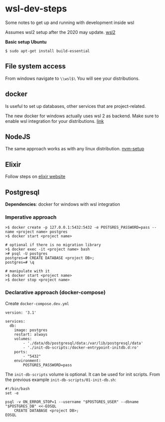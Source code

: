 # wsl-dev-steps
Some notes to get up and running with development inside wsl

Assumes wsl2 setup after the 2020 may update. [wsl2](https://docs.microsoft.com/en-us/windows/wsl/wsl2-index)

**Basic setup Ubuntu**
```
$ sudo apt-get install build-essential
```

## File system access

From windows navigate to `\\wsl$\` You will see your distributions.

## docker

Is useful to set up databases, other services that are project-related.

The new docker for windows actually uses wsl 2 as backend. Make sure to enable wsl integration for your distributions.
[link](https://code.visualstudio.com/blogs/2020/03/02/docker-in-wsl2)

## NodeJS

The same approach works as with any linux distribution.
[nvm-setup](https://github.com/nvm-sh/nvm#install--update-script)

## Elixir

Follow steps on [elixir website](https://elixir-lang.org/install.html#unix-and-unix-like)

## Postgresql

**Dependencies**: docker for windows with wsl integration

### Imperative approach

```
>$ docker create -p 127.0.0.1:5432:5432 -e POSTGRES_PASSWORD=pass --name <project name> postgres
>$ docker start <project name>

# optional if there is no migration library
>$ docker exec -it <project name> bash
># psql -U postgres
postgres=# CREATE DATABASE <project DB>;
postgres=# \q

# manipulate with it
>$ docker start <project name>
>$ docker stop <project name>
```

### Declarative approach (docker-compose)

Create `docker-compose.dev.yml`
```
version: '3.1'

services:
  db:
    image: postgres
    restart: always
    volumes:
        - './data/db/postgresql/data:/var/lib/postgresql/data'
        - './init-db-scripts:/docker-entrypoint-initdb.d:ro'
    ports:
        - "5432"
    environment:
        POSTGRES_PASSWORD=pass
```
The `init-db-scripts` volume is optional. It can be used for init scripts. From the previous example `init-db-scripts/01-init-db.sh`:
```
#!/bin/bash
set -e

psql -v ON_ERROR_STOP=1 --username "$POSTGRES_USER" --dbname "$POSTGRES_DB" <<-EOSQL
    CREATE DATABASE <project DB>;
EOSQL
```
